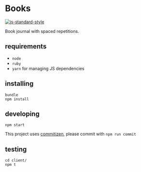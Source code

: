 # Books

[![js-standard-style](https://cdn.rawgit.com/feross/standard/master/badge.svg)](https://github.com/feross/standard)

Book journal with spaced repetitions.

## requirements

- `node`
- `ruby`
- `yarn` for managing JS dependencies

## installing

```shell
bundle
npm install
```

## developing

```shell
npm start
```

This project uses [commitizen](https://commitizen.github.io/cz-cli/), please commit with `npm run commit`

## testing

```shell
cd client/
npm t
```
